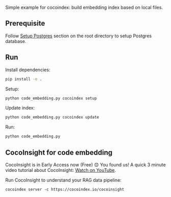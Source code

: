 Simple example for cocoindex: build embedding index based on local files.

## Prerequisite
Follow [Setup Postgres](../../#setup-postgres) section on the root directory to setup Postgres database.

## Run

Install dependencies:

```bash
pip install -e .
```

Setup:

```bash
python code_embedding.py cocoindex setup
```

Update index:

```bash
python code_embedding.py cocoindex update
```

Run:

```bash
python code_embedding.py
```

## CocoInsight for code embedding
CocoInsight is in Early Access now (Free) 😊 You found us! A quick 3 minute video tutorial about CocoInsight: [Watch on YouTube](https://youtu.be/ZnmyoHslBSc?si=pPLXWALztkA710r9).

Run CocoInsight to understand your RAG data pipeline:

```
cocoindex server -c https://cocoindex.io/cocoinsight
```